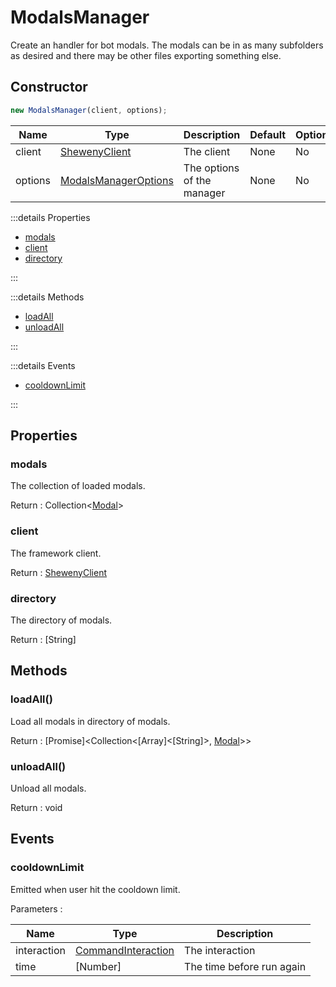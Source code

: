 # ModalsManager

Create an handler for bot modals. The modals can be in as many subfolders as desired and there may be other files exporting something else.

## Constructor

```js [Javascript CJS]
new ModalsManager(client, options);
```

| Name    | Type                                                                      | Description                | Default | Optional |
| ------- | ------------------------------------------------------------------------- | -------------------------- | ------- | -------- |
| client  | [ShewenyClient](../client/ShewenyClient.md)                               | The client                 | None    | No       |
| options | [ModalsManagerOptions](../typedef/ManagerOptions.md#modalsmanageroptions) | The options of the manager | None    | No       |

:::details Properties

- [modals](#modals)
- [client](#client)
- [directory](#directory)

:::

:::details Methods

- [loadAll](#loadall)
- [unloadAll](#unloadall)

:::

:::details Events

- [cooldownLimit](#cooldownlimit)

:::

## Properties

### modals

The collection of loaded modals.

Return : Collection<[Modal](../structures/Modal.md)>

### client

The framework client.

Return : [ShewenyClient](../client/ShewenyClient.md)

### directory

The directory of modals.

Return : [String]

## Methods

### loadAll()

Load all modals in directory of modals.

Return : [Promise]\<Collection\<[Array]\<[String]>, [Modal](../structures/Modal.md)>>

### unloadAll()

Unload all modals.

Return : void

## Events

### cooldownLimit

Emitted when user hit the cooldown limit.

Parameters :

| Name        | Type                                                                                     | Description               |
| ----------- | ---------------------------------------------------------------------------------------- | ------------------------- |
| interaction | [CommandInteraction](https://discord.js.org/#/docs/main/stable/class/CommandInteraction) | The interaction           |
| time        | [Number]                                                                                 | The time before run again |
